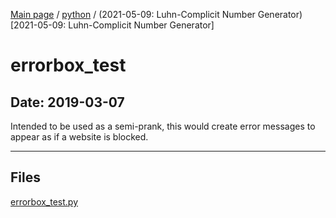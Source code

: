 [Main page](/) / [python](/python) / (2021-05-09: Luhn-Complicit Number Generator)[2021-05-09: Luhn-Complicit Number Generator]

# errorbox_test

## Date: 2019-03-07

Intended to be used as a semi-prank, this would create error messages to appear as if a website is blocked.

-----

## Files

[errorbox_test.py](errorbox_test.py)